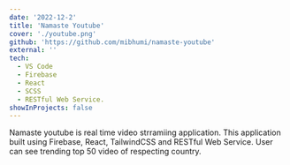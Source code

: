 ```yaml
---
date: '2022-12-2'
title: 'Namaste Youtube'
cover: './youtube.png'
github: 'https://github.com/mibhumi/namaste-youtube'
external: ''
tech:
  - VS Code
  - Firebase
  - React
  - SCSS
  - RESTful Web Service.
showInProjects: false
---
```



Namaste youtube is real time video strramiing application. This application built using Firebase, React, TailwindCSS and RESTful Web Service. User can see trending top 50 video of respecting country.
